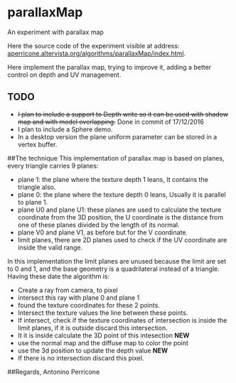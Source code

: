 # parallaxMap
An experiment with parallax map

Here the source code of the  experiment visible at address: [aperricone.altervista.org/algorithms/parallaxMap/index.html](aperricone.altervista.org/algorithms/parallaxMap/index.html).

Here implement the parallax map, trying to improve it, adding a better control on depth and UV management.

## TODO
 - ~~I plan to include a support to Depth write so it can be used with shadow map and with model overlapping.~~ Done in commit of 17/12/2016
 - I plan to include a Sphere demo.
 - In a desktop version the plane uniform parameter can be stored in a vertex buffer.

##The technique
This implementation of parallax map is based on planes, every triangle carries 9 planes:

 - plane 1: the plane where the texture depth 1 leans, It contains the triangle also.
 - plane 0: the plane where the texture depth 0 leans, Usually it is parallel to plane 1.
 - plane U0 and plane U1: these planes are used to calculate the texture coordinate from the 3D position, the U coordinate is the distance from one of these planes divided by the length of its normal.
 - plane V0 and plane V1, as before but for the V coordinate.
 - limit planes, there are 2D planes used to check if the UV coordinate are inside the valid range. 

In this implementation the limit planes are unused because the limit are set to 0 and 1, and the base geometry is a quadrilateral instead of a triangle.
Having these date the algorithm is:

 - Create a ray from camera, to pixel
 - intersect this ray with plane 0 and plane 1 
 - found the texture coordinates for these 2 points.
 - Intersect the texture values the line between these points.
 - If intersect, check if the texture coordinates of intersection is inside the limit planes, if it is outside discard this intersection.
 - It it is inside calculate the 3D point of this intesection **NEW**
 - use the normal map and the diffuse map to color the point
 - use the 3d position to update the depth value **NEW**
 - If there is no intersection discard this pixel.


##Regards,
Antonino Perricone
